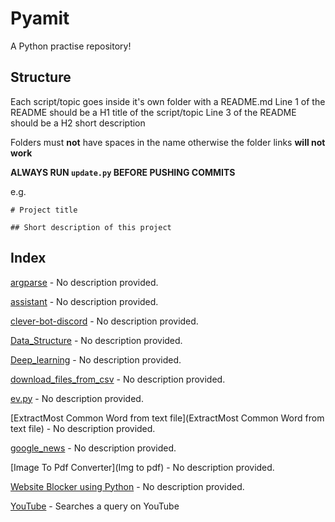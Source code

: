 
# Pyamit
A Python practise repository!

## Structure
Each script/topic goes inside it's own folder with a README.md
Line 1 of the README should be a H1 title of the script/topic
Line 3 of the README should be a H2 short description

Folders must **not** have spaces in the name otherwise the folder links **will not work**

**ALWAYS RUN `update.py` BEFORE PUSHING COMMITS**

e.g.
```
# Project title

## Short description of this project
```

## Index

[argparse](argparse) - No description provided.

[assistant](assistant) - No description provided.

[clever-bot-discord](cleverbot_discord) - No description provided.

[Data_Structure](Data_Structure) - No description provided.

[Deep_learning](Deep_learning) - No description provided.

[download_files_from_csv](download_files_from_csv) - No description provided.

[ev.py](ev) - No description provided.

[ExtractMost Common Word from text file](ExtractMost Common Word from text file) - No description provided.

[google_news](google_news) - No description provided.

[Image To Pdf Converter](Img to pdf) - No description provided.

[Website Blocker using Python](Website-Blocker) - No description provided.

[YouTube](youtube) - Searches a query on YouTube

